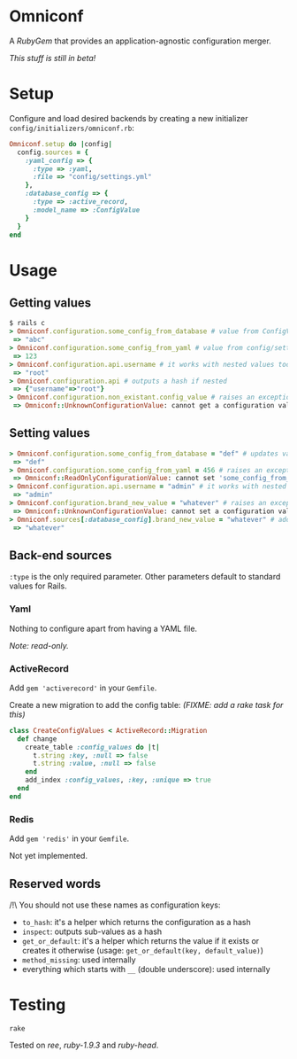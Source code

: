 # Omniconf

A _RubyGem_ that provides an application-agnostic configuration merger.

*This stuff is still in beta!*

# Setup

Configure and load desired backends by creating a new initializer `config/initializers/omniconf.rb`:

```ruby
Omniconf.setup do |config|
  config.sources = {
    :yaml_config => {
      :type => :yaml,
      :file => "config/settings.yml"
    },
    :database_config => {
      :type => :active_record,
      :model_name => :ConfigValue
    }
  }
end
```

# Usage

## Getting values

```ruby
$ rails c
> Omniconf.configuration.some_config_from_database # value from ConfigValue model
 => "abc"
> Omniconf.configuration.some_config_from_yaml # value from config/settings.yml
 => 123
> Omniconf.configuration.api.username # it works with nested values too
 => "root"
> Omniconf.configuration.api # outputs a hash if nested
 => {"username"=>"root"}
> Omniconf.configuration.non_existant.config_value # raises an exception
 => Omniconf::UnknownConfigurationValue: cannot get a configuration value with no parent
```

## Setting values

```ruby
> Omniconf.configuration.some_config_from_database = "def" # updates value in DB using ConfigValue model
 => "def"
> Omniconf.configuration.some_config_from_yaml = 456 # raises an exception because the value comes from YAML - who would want to update a YAML file?!
 => Omniconf::ReadOnlyConfigurationValue: cannot set 'some_config_from_yaml' because it belongs to a read-only back-end source (id: :yaml_config, type: Yaml)
> Omniconf.configuration.api.username = "admin" # it works with nested values too
 => "admin"
> Omniconf.configuration.brand_new_value = "whatever" # raises an exception because you've got to tell which back-end will store the new value
 => Omniconf::UnknownConfigurationValue: cannot set a configuration value with no parent
> Omniconf.sources[:database_config].brand_new_value = "whatever" # adds a new row in ConfigValue model
 => "whatever"
```

## Back-end sources

`:type` is the only required parameter.
Other parameters default to standard values for Rails.

### Yaml

Nothing to configure apart from having a YAML file.

_Note: read-only._

### ActiveRecord

Add `gem 'activerecord'` in your `Gemfile`.

Create a new migration to add the config table: _(FIXME: add a rake task for this)_

```ruby
class CreateConfigValues < ActiveRecord::Migration
  def change
    create_table :config_values do |t|
      t.string :key, :null => false
      t.string :value, :null => false
    end
    add_index :config_values, :key, :unique => true
  end
end
```

### Redis

Add `gem 'redis'` in your `Gemfile`.

Not yet implemented.

## Reserved words

/!\ You should not use these names as configuration keys:

- `to_hash`: it's a helper which returns the configuration as a hash
- `inspect`: outputs sub-values as a hash
- `get_or_default`: it's a helper which returns the value if it exists or creates it otherwise (usage: `get_or_default(key, default_value)`)
- `method_missing`: used internally
- everything which starts with `__` (double underscore): used internally

# Testing

`rake`

Tested on _ree_, _ruby-1.9.3_ and _ruby-head_.

